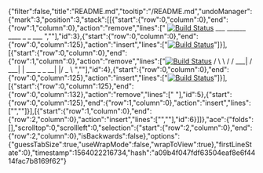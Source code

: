{"filter":false,"title":"README.md","tooltip":"/README.md","undoManager":{"mark":3,"position":3,"stack":[[{"start":{"row":0,"column":0},"end":{"row":1,"column":0},"action":"remove","lines":["  [![Build Status](https://travis-ci.org/GrantMCA93/e-commerce.svg?branch=master)](https://travis-ci.org/GrantMCA93/e-commerce)       ___        ______     ____ _                 _  ___  ",""],"id":3},{"start":{"row":0,"column":0},"end":{"row":0,"column":125},"action":"insert","lines":["[![Build Status](https://travis-ci.org/GrantMCA93/e-commerce.svg?branch=master)](https://travis-ci.org/GrantMCA93/e-commerce)"]}],[{"start":{"row":0,"column":0},"end":{"row":1,"column":0},"action":"remove","lines":["[![Build Status](https://travis-ci.org/GrantMCA93/e-commerce.svg?branch=master)](https://travis-ci.org/GrantMCA93/e-commerce)        / \\ \\      / / ___|   / ___| | ___  _   _  __| |/ _ \\ ",""],"id":4},{"start":{"row":0,"column":0},"end":{"row":0,"column":125},"action":"insert","lines":["[![Build Status](https://travis-ci.org/GrantMCA93/e-commerce.svg?branch=master)](https://travis-ci.org/GrantMCA93/e-commerce)"]}],[{"start":{"row":0,"column":125},"end":{"row":0,"column":132},"action":"remove","lines":["       "],"id":5},{"start":{"row":0,"column":125},"end":{"row":1,"column":0},"action":"insert","lines":["",""]}],[{"start":{"row":1,"column":0},"end":{"row":2,"column":0},"action":"insert","lines":["",""],"id":6}]]},"ace":{"folds":[],"scrolltop":0,"scrollleft":0,"selection":{"start":{"row":2,"column":0},"end":{"row":2,"column":0},"isBackwards":false},"options":{"guessTabSize":true,"useWrapMode":false,"wrapToView":true},"firstLineState":0},"timestamp":1564022216734,"hash":"a09b4f047fdf63504eaf8e6f4414fac7b8169f62"}